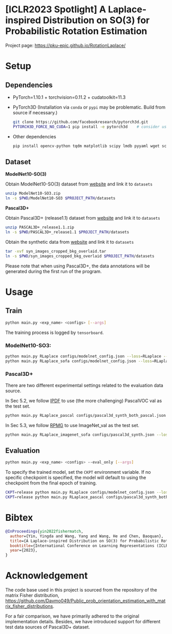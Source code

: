 # [ICLR2023 Spotlight] A Laplace-inspired Distribution on SO(3) for Probabilistic Rotation Estimation

Project page: https://pku-epic.github.io/RotationLaplace/

# Setup

## Dependencies

- PyTorch=1.10.1 + torchvision=0.11.2 + cudatoolkit=11.3

- PyTorch3D (Installation via `conda` or `pypi` may be problematic. Build from source if necessary.)
  ```bash
  git clone https://github.com/facebookresearch/pytorch3d.git
  PYTORCH3D_FORCE_NO_CUDA=1 pip install -e pytorch3d    # consider using CPU only version if there are issues with cuda installation
  ```

- Other dependencies

  ```bash
  pip install opencv-python tqdm matplotlib scipy lmdb pyyaml wget scikit-image tensorboard tensorboardX
  ```

## Dataset

**ModelNet10-SO(3)**

Obtain ModelNet10-SO(3) dataset from [website](https://github.com/leoshine/Spherical_Regression#modelnet10-so3-dataset) and link it to `datasets`

```bash
unzip ModelNet10-SO3.zip
ln -s $PWD/ModelNet10-SO3 $PROJECT_PATH/datasets
```

**Pascal3D+**

Obtain Pascal3D+ (release1.1) dataset from [website](https://cvgl.stanford.edu/projects/pascal3d.html) and link it to `datasets`

```bash
unzip PASCAL3D+_release1.1.zip
ln -s $PWD/PASCAL3D+_release1.1 $PROJECT_PATH/datasets
```

Obtain the synthetic data from [website](https://shapenet.cs.stanford.edu/media/syn_images_cropped_bkg_overlaid.tar) and link it to `datasets`
```bash
tar -xvf syn_images_cropped_bkg_overlaid.tar
ln -s $PWD/syn_images_cropped_bkg_overlaid $PROJECT_PATH/datasets
```

Please note that when using Pascal3D+, the data annotations will be generated during the first run of the program.

# Usage

## Train

```bash
python main.py <exp_name> <configs> [--args]
```
The training process is logged by `tensorboard`.

### ModelNet10-SO3:
```bash
python main.py RLaplace configs/modelnet_config.json --loss=RLaplace --eval_freq=2000 -g=0 
python main.py RLaplace_sofa configs/modelnet_config.json --loss=RLaplace --category=sofa --eval_freq=200 -g=0 
```

### Pascal3D+
There are two different experimental settings related to the evaluation data source.

In Sec 5.2, we follow [IPDF](https://arxiv.org/abs/2106.05965) to use (the more
challenging) PascalVOC val as the test set.
```bash
python main.py RLaplace_pascal configs/pascal3d_synth_both_pascal.json --loss=RLaplace --eval_freq=2000 -g=0
```

In Sec 5.3, we follow [RPMG](https://arxiv.org/abs/2110.11657) to use ImageNet_val as the test set.
```bash
python main.py RLaplace_imagenet_sofa configs/pascal3d_synth.json --loss=RLaplace --category=sofa --eval_freq=200 -g=0
```

## Evaluation

```bash
python main.py <exp_name> <configs> --eval_only [--args]
```
To specify the trained model, set the `CKPT` environment variable.
If no specific checkpoint is specified, the model will default to using the checkpoint from the final epoch of training.

```bash
CKPT=release python main.py RLaplace configs/modelnet_config.json --loss=RLaplace --eval_only -g=0
CKPT=release python main.py RLaplace_pascal configs/pascal3d_synth_both_pascal.json --loss=RLaplace --eval_only -g=0
```

# Bibtex

```bibtex
@InProceedings{yin2022fishermatch,
  author={Yin, Yingda and Wang, Yang and Wang, He and Chen, Baoquan},
  title={A Laplace-inspired Distribution on SO(3) for Probabilistic Rotation Estimation},
  booktitle={International Conference on Learning Representations (ICLR)},
  year={2023},
}
```

# Acknowledgement
The code base used in this project is sourced from the repository of the matrix Fisher distribution, https://github.com/Davmo049/Public_prob_orientation_estimation_with_matrix_fisher_distributions.

For a fair comparison, we have primarily adhered to the original implementation details. Besides, we have introduced support for different test data sources of Pascal3D+ dataset.